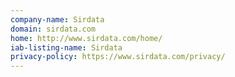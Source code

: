 ```yaml
---
company-name: Sirdata
domain: sirdata.com
home: http://www.sirdata.com/home/
iab-listing-name: Sirdata
privacy-policy: https://www.sirdata.com/privacy/
---
```




